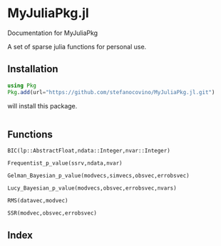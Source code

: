 # MyJuliaPkg.jl

Documentation for MyJuliaPkg

A set of sparse julia functions for personal use.

## Installation

```julia
using Pkg
Pkg.add(url="https://github.com/stefanocovino/MyJuliaPkg.jl.git")
```

will install this package.


```@contents
```

## Functions

```@docs
BIC(lp::AbstractFloat,ndata::Integer,nvar::Integer)
```

```@docs
Frequentist_p_value(ssrv,ndata,nvar)
```


```@docs
Gelman_Bayesian_p_value(modvecs,simvecs,obsvec,errobsvec)
```


```@docs
Lucy_Bayesian_p_value(modvecs,obsvec,errobsvec,nvars)
```


```@docs
RMS(datavec,modvec)
```

```@docs
SSR(modvec,obsvec,errobsvec)
```



## Index

```@index
```

